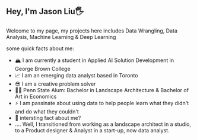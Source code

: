 ## Hey, I'm Jason Liu🖐



###
Welcome to my page, 
my projects here includes Data Wrangling, Data Analysis, Machine Learning & Deep Learning

some quick facts about me:
- 🏔 I am currently a student in Applied AI Solution Development in George Brown College 
- 📈 I am an emerging data analyst based in Toronto
- 😎 I am a creative problem solver
- 👨‍🎓 Penn State Alum: Bachelor in Landscape Architecture & Bachelor of Art in Economics
- ⚡ I am passinate about using data to help people learn what they didn't and do what they couldn't
- 💬 intersting fact about me? 
- .... Well, I transitioned from working as a landscape architect in a studio, to a Product designer & Analyst in a start-up, now data analyst.


